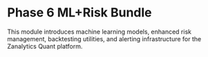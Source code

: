 # Phase 6 ML+Risk Bundle

This module introduces machine learning models, enhanced risk management,
backtesting utilities, and alerting infrastructure for the Zanalytics Quant platform.
